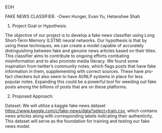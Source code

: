 EOH

FAKE NEWS CLASSIFIER. -Owen Hunger, Evan Yu, Hetanshee Shah

1. Project Goal or Hypothesis:

The objective of our project is to develop a fake news classifier using Long Short-Term Memory (LSTM) neural networks. Our hypothesis is that by using these techniques, we can create a model capable of accurately distinguishing between fake and genuine news articles based on their titles. This classifier aims to contribute to ongoing efforts combating misinformation and to also promote media literacy. We found some inspiration from twitter’s community notes, which flags posts that have fake information in them, supplementing with correct sources. These have pro-fact checkers but also seem to have AI/NLP systems in place for less popular notes. Expanding this could be a powerful tool for weeding out fake posts among the billions of posts that are on these platforms. 

2. Proposed Approach:

Dataset: We will utilize a kaggle fake news dataset https://www.kaggle.com/c/fake-news/data?select=train.csv, which contains news articles along with corresponding labels indicating their authenticity. This dataset will serve as the foundation for training and testing our fake news model.
